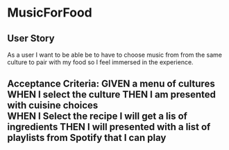 # MusicForFood

## User Story

As a user I want to be able be to have to choose music from from the same culture to pair with my food so I feel immersed in the experience.

Acceptance Criteria:
GIVEN a menu of cultures 
WHEN I select the culture 
THEN I am presented with cuisine choices  
WHEN I Select the recipe I will get a lis of ingredients
THEN I will presented with a list of playlists from Spotify that I can play 
----
